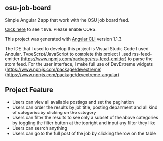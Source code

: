 ## osu-job-board
Simple Angular 2 app that work with the OSU job board feed. 

[Click here](http://isyrafzakil.github.io/osu-job-board/) to see it live. Please enable CORS.


This project was generated with [Angular CLI](https://github.com/angular/angular-cli) version 1.1.3. 

The IDE that I used to develop this project is Visual Studio Code
I used Angular, TypeScript/JavaScript to complete this project
I used rss-feed-emitter (https://www.npmjs.com/package/rss-feed-emitter) to parse the atom feed.
For the user interface, I make full use of DevExtreme widgets (https://www.npmjs.com/package/devextreme) (https://www.npmjs.com/package/devextreme-angular)

## Project Feature
- Users can view all available postings and set the pagination
- Users can order the results by job title, posting department and all kind of categories by clicking on the category
- Users can filter the results to see only a subset of the above categories by toggling the filter button at the topright and input any filter they like
- Users can search anything 
- Users can go to the full post of the job by clicking the row on the table
